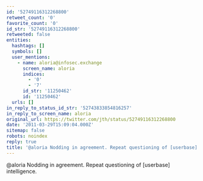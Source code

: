```yaml
---
id: '52749116312268800'
retweet_count: '0'
favorite_count: '0'
id_str: '52749116312268800'
retweeted: false
entities:
  hashtags: []
  symbols: []
  user_mentions:
    - name: aloria@infosec.exchange
      screen_name: aloria
      indices:
        - '0'
        - '7'
      id_str: '11250462'
      id: '11250462'
  urls: []
in_reply_to_status_id_str: '52743833854816257'
in_reply_to_screen_name: aloria
original_url: https://twitter.com/jth/status/52749116312268800
date: '2011-03-29T15:09:04.000Z'
sitemap: false
robots: noindex
reply: true
title: '@aloria Nodding in agreement. Repeat questioning of [userbase] intelligence.'
---
```


@aloria Nodding in agreement. Repeat questioning of [userbase] intelligence.
